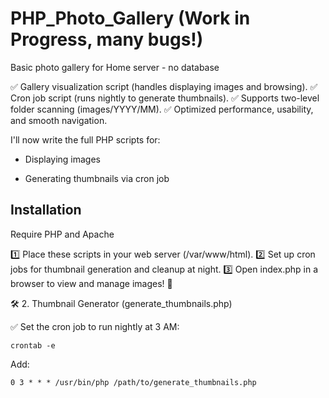# PHP_Photo_Gallery (Work in Progress, many bugs!)
Basic photo gallery for Home server - no database

✅ Gallery visualization script (handles displaying images and browsing). 
✅ Cron job script (runs nightly to generate thumbnails). 
✅ Supports two-level folder scanning (images/YYYY/MM). 
✅ Optimized performance, usability, and smooth navigation.

I'll now write the full PHP scripts for:

- Displaying images

- Generating thumbnails via cron job

## Installation

Require PHP and Apache

1️⃣ Place these scripts in your web server (/var/www/html).
2️⃣ Set up cron jobs for thumbnail generation and cleanup at night.
3️⃣ Open index.php in a browser to view and manage images! 🎉

🛠 2. Thumbnail Generator (generate_thumbnails.php)

✅ Set the cron job to run nightly at 3 AM:

`crontab -e`

Add:

`0 3 * * * /usr/bin/php /path/to/generate_thumbnails.php`
